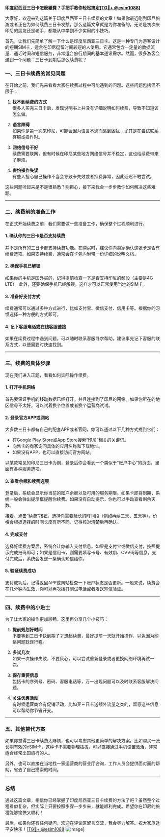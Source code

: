 **印度尼西亚三日卡怎麽續費？手把手教你轻松搞定[[TG💪+ @esim1088](https://t.me/s/esim1088)]**

大家好，欢迎来到这篇关于印度尼西亚三日卡续费的文章！如果你最近刚到印尼旅游或者正在为如何续费三日卡发愁，那么这篇文章就是为你准备的。无论是初次来印尼的朋友还是老手，都能从中学到不少实用的小技巧。

首先，让我们先简单了解一下什么是印度尼西亚三日卡。这是一种专门为游客设计的短期SIM卡，适合在印尼逗留时间较短的人使用。它通常包含一定量的数据流量、通话时间和短信服务，非常适合旅行期间的基本通讯需求。然而，很多游客会遇到一个问题：三日卡到期后怎么续费呢？

### **一、三日卡续费的常见问题**

在开始之前，我们先来看看大家在续费过程中可能遇到的问题。这些问题包括但不限于：

1. **找不到续费的方式**  
   很多人买完三日卡后，发现说明书上并没有详细说明如何续费，导致不知道该怎么做。

2. **语言障碍**  
   如果你是第一次来印尼，可能会因为语言不通而感到困扰，尤其是在尝试联系客服或操作时。

3. **网络信号不好**  
   续费需要联网，但有时候在印尼某些地方网络信号并不稳定，这也给续费带来了麻烦。

4. **害怕操作失误**  
   有些人担心自己操作不当会导致卡失效或者扣费异常，因此迟迟不敢尝试。

这些问题听起来是不是很熟悉？别担心，接下来我会一步步教你如何解决这些难题。

---

### **二、续费前的准备工作**

在正式开始续费之前，我们需要做一些准备工作，确保整个过程顺利进行。

#### **1. 确认你的三日卡是否支持续费**
并不是所有的三日卡都支持续费功能。在购买时，建议你向卖家确认这张卡是否有续费选项。如果支持续费，通常会在卡包内附带一份详细的说明文档。

#### **2. 确保手机已解锁**
如果你的手机是国外买的，记得提前检查一下是否支持印尼的频段（主要是4G LTE）。此外，还要确保手机已经解锁，这样才可以正常使用当地的SIM卡。

#### **3. 准备好支付方式**
续费通常可以通过多种方式进行，比如支付宝、微信支付、信用卡等。根据你的习惯选择一种方便的方式即可。

#### **4. 记下客服电话或在线客服链接**
如果在续费过程中遇到问题，可以随时联系客服寻求帮助。建议事先记下客服的联系方式，以便需要时快速找到。

---

### **三、续费的具体步骤**

现在我们进入正题，看看如何实际操作续费。

#### **1. 打开手机网络**
首先要保证手机的移动数据已经打开，并且连接到了印尼的网络。如果你所在的地区信号不太好，可以试着换个位置或者换个运营商试试。

#### **2. 登录官方APP或网站**
大多数三日卡都有自己的配套APP或者官网，你可以通过以下几种方式找到它们：
- 在Google Play Store或App Store搜索“印尼”相关的关键词。
- 向售卡的商家询问具体的应用名称和下载地址。
- 如果没有APP，也可以直接访问官方网站。

以某款常见的印尼三日卡为例，登录后你会看到一个类似于“账户中心”的页面，里面有各种服务选项。

#### **3. 查看余额和续费选项**
登录后，系统会显示你当前的账户余额以及可用的服务期限。如果卡即将到期，系统一般会弹出提示框提醒你续费。如果没有自动提示，你也可以手动查看剩余天数。

接着，点击“续费”按钮，选择你需要延长的时间段（例如再续三天、五天等）。价格会根据选择的时间长度有所不同，记得核对清楚后再确认。

#### **4. 完成支付**
选择好续费方案后，系统会让你输入支付信息。如果是支付宝或微信支付，按照提示完成扫码即可；如果是信用卡，则需要填写卡号、有效期、CVV码等信息。支付完成后，系统会发送一条确认短信给你。

#### **5. 验证续费成功**
支付成功后，记得返回APP或网站检查一下账户状态是否更新。一般来说，续费会在几分钟内生效，你可以再次拨打测试电话或者发送短信验证。

---

### **四、续费中的小贴士**

为了让大家的操作更加顺畅，这里再分享几个小技巧：

1. **提前规划好时间**  
   不要等到三日卡快到期了才想起续费，最好提前一天就开始操作，以免因为网络问题耽误行程。

2. **多试几次**  
   如果一次操作失败，不要灰心，可以尝试重新登录或者更换网络环境再试一次。

3. **保存重要信息**  
   包括卡的序列号、密码、客服电话等，万一出现问题可以及时联系客服解决问题。

4. **关注优惠活动**  
   有时候运营商会有促销活动，比如买三日卡送额外流量之类的，留意这些信息可以帮助你节省开支。

---

### **五、其他替代方案**

如果你觉得三日卡续费太麻烦，也可以考虑其他更简单的解决方案。比如购买一张长期有效的eSIM卡，这种卡不需要物理插拔，可以直接通过手机设置激活，非常适合经常出国旅行的人。

另外，也可以直接在当地找一家运营商的营业厅咨询，工作人员会提供面对面的帮助，省去了自己摸索的时间。

---

### **总结**

通过这篇文章，相信你已经掌握了印度尼西亚三日卡续费的方法了吧？虽然整个过程看似复杂，但实际上只要按照步骤一步步来，就能顺利完成。希望你在印尼的旅程能够愉快又顺利！

最后，如果你还有任何疑问，欢迎在评论区留言交流，我会尽力解答。祝大家旅途平安快乐！[[TG💪+ @esim1088](https://t.me/s/esim1088) ![Image](https://i.postimg.cc/4NQfJmqS/Snipaste-2025-05-13-00-14-12.png)]